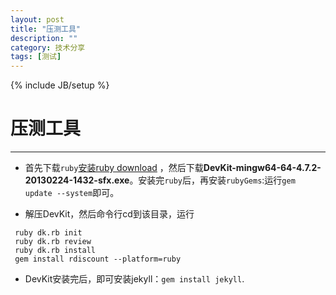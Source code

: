 ```yaml
---
layout: post
title: "压测工具"
description: ""
category: 技术分享
tags: [测试]
---
```

{% include JB/setup %}
# 压测工具
---


* 首先下载`ruby`[安装ruby download](http://rubyinstaller.org/downloads/) ，然后下载**DevKit-mingw64-64-4.7.2-20130224-1432-sfx.exe**。安装完`ruby`后，再安装`rubyGems`:运行`gem update --system`即可。

* 解压DevKit，然后命令行cd到该目录，运行

<!--break-->

```
 ruby dk.rb init
 ruby dk.rb review 
 ruby dk.rb install
 gem install rdiscount --platform=ruby
```

* DevKit安装完后，即可安装jekyll：`gem install jekyll`.

 


